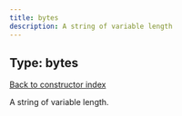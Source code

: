 ```yaml
---
title: bytes
description: A string of variable length
---
```

## Type: bytes  
[Back to constructor index](index.md)

A string of variable length.